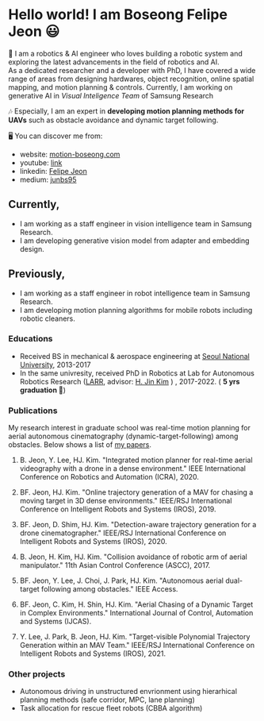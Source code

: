 # Hello world! I am Boseong Felipe Jeon 😃

🤖 I am a robotics & AI engineer who loves building a
robotic system and exploring the latest advancements in the field of robotics and AI.\
As a dedicated researcher and a developer with PhD, I have covered a wide range of
areas from designing hardwares, object recognition, online spatial mapping, and motion
planning & controls. Currently, I am working on generative AI in *Visual Inteligence Team* of Samsung Research

🎶 Especially, I am an expert in **developing motion planning methods for UAVs** such as obstacle avoidance and dynamic target following.

🖥️ You can discover me from:
- website: [motion-boseong.com]([https://www.motion-boseong.com](https://felipe-jeon.vercel.app/))
- youtube: [link](https://www.youtube.com/channel/UCPeLtCD0ouhFdLO60V7pjlw)
- linkedin: [Felipe Jeon](https://www.linkedin.com/in/felipe-jeon-491773226/)
- medium: [junbs95](https://medium.com/@junbs95)


## Currently, 
- I am working as a staff engineer in vision intelligence team in Samsung Research.
- I am developing generative vision model from adapter and embedding design.

## Previously, 
- I am working as a staff engineer in robot intelligence team in Samsung Research.
- I am developing motion planning algorithms for mobile robots including robotic cleaners.
### Educations

- Received BS in mechanical & aerospace engineering at
  [Seoul National University](https://en.snu.ac.kr/), 2013-2017
- In the same univresity, received PhD in Robotics at Lab for Autonomous Robotics Research
  ([LARR](https://larr.snu.ac.kr/), advisor:
  [H. Jin Kim](https://scholar.google.com/citations?user=TLQUwIMAAAAJ&hl=ko) ) ,
  2017-2022. ( <b>5 yrs graduation 🥷</b>)

###  Publications

My research interest in graduate school was real-time motion planning for aerial autonomous cinematography (dynamic-target-following) among obstacles. Below shows a list of [my papers](https://scholar.google.com/citations?user=ssYQ2w4AAAAJ&hl=ko).

1. B. Jeon, Y. Lee, HJ. Kim. "Integrated motion planner for real-time aerial videography with a drone in a dense environment." IEEE International Conference on Robotics and Automation (ICRA), 2020.

2. BF. Jeon, HJ. Kim. "Online trajectory generation of a MAV for chasing a moving target in 3D dense environments." IEEE/RSJ International Conference on Intelligent Robots and Systems (IROS), 2019.

3. BF. Jeon, D. Shim, HJ. Kim. "Detection-aware trajectory generation for a drone cinematographer." IEEE/RSJ International Conference on Intelligent Robots and Systems (IROS), 2020.

4. B. Jeon, H. Kim, HJ. Kim. "Collision avoidance of robotic arm of aerial manipulator." 11th Asian Control Conference (ASCC), 2017.

5. BF. Jeon, Y. Lee, J. Choi, J. Park, HJ. Kim. "Autonomous aerial dual-target following among obstacles." IEEE Access.

6. BF. Jeon, C. Kim, H. Shin, HJ. Kim. "Aerial Chasing of a Dynamic Target in Complex Environments." International Journal of Control, Automation and Systems (IJCAS).

7. Y. Lee, J. Park, B. Jeon, HJ. Kim. "Target-visible Polynomial Trajectory Generation within an MAV Team." IEEE/RSJ International Conference on Intelligent Robots and Systems (IROS), 2021.

### Other projects 
- Autonomous driving in unstructured envrionment using hierarhical planning methods (safe corridor, MPC, lane planning)
- Task allocation for rescue fleet robots (CBBA algorithm)



